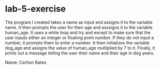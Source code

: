 # lab-5-exercise

The program I created takes a name as input and assigns it to the variable name.  It then prompts the user for their age and asssigns it to the variable human_age.  It uses a while loop and try and except to make sure that the user inputs either an integer or floating point number.  If they do not input a number, it prompts them to enter a number. It then initializes the variable dog_age and assigns the value of human_age multiplied by 7 to it.  Finally, it prints out a message telling the user their name and their age in dog years.

Name: Carlton Bates
